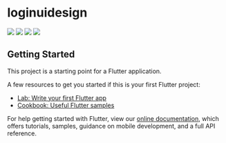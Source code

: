 # loginuidesign

![](https://www.youtube.com/watch?v=Vitwo_SUzMI)
![](https://i.postimg.cc/DwPh5cZB/5-1.png)
![](https://i.postimg.cc/cJDSG4f3/1-2.png)
![](https://i.postimg.cc/q7BTFC60/5-2.png)

## Getting Started

This project is a starting point for a Flutter application.

A few resources to get you started if this is your first Flutter project:

- [Lab: Write your first Flutter app](https://flutter.dev/docs/get-started/codelab)
- [Cookbook: Useful Flutter samples](https://flutter.dev/docs/cookbook)

For help getting started with Flutter, view our
[online documentation](https://flutter.dev/docs), which offers tutorials,
samples, guidance on mobile development, and a full API reference.
